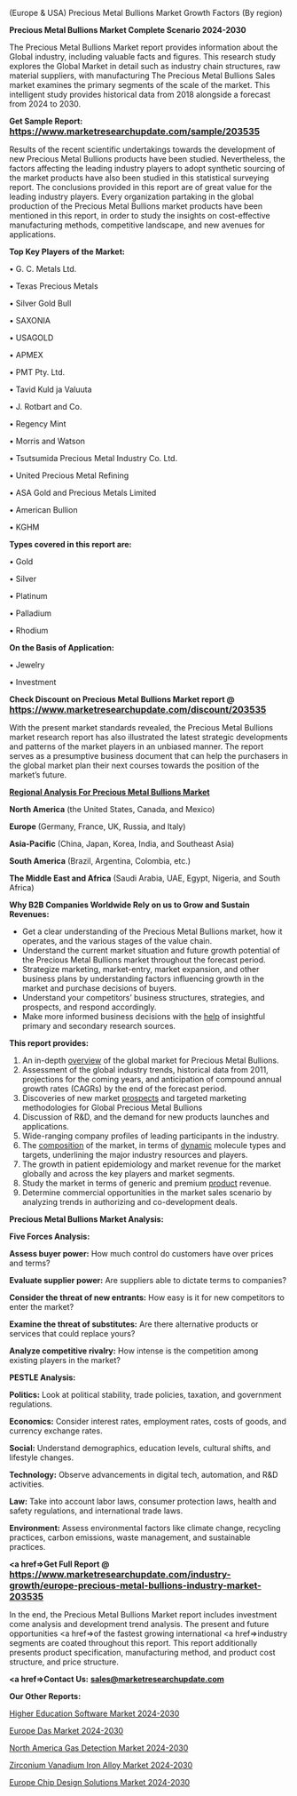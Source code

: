  (Europe & USA) Precious Metal Bullions Market Growth Factors (By region)

<strong>Precious Metal Bullions Market Complete Scenario 2024-2030</strong>

The Precious Metal Bullions Market report provides information about the Global industry, including valuable facts and figures. This research study explores the Global Market in detail such as industry chain structures, raw material suppliers, with manufacturing The Precious Metal Bullions Sales market examines the primary segments of the scale of the market. This intelligent study provides historical data from 2018 alongside a forecast from 2024 to 2030.

<strong>Get Sample Report: <a href=https://www.marketresearchupdate.com/sample/203535><font size=3 color=#0000ff>https://www.marketresearchupdate.com/sample/203535</font></a></strong>

Results of the recent scientific undertakings towards the development of new Precious Metal Bullions products have been studied. Nevertheless, the factors affecting the leading industry players to adopt synthetic sourcing of the market products have also been studied in this statistical surveying report. The conclusions provided in this report are of great value for the leading industry players. Every organization partaking in the global production of the Precious Metal Bullions market products have been mentioned in this report, in order to study the insights on cost-effective manufacturing methods, competitive landscape, and new avenues for applications.

<strong>Top Key Players of the Market:</strong>

• G. C. Metals Ltd.

• Texas Precious Metals

• Silver Gold Bull

• SAXONIA

• USAGOLD

• APMEX

• PMT Pty. Ltd.

• Tavid Kuld ja Valuuta

• J. Rotbart and Co.

• Regency Mint

• Morris and Watson

• Tsutsumida Precious Metal Industry Co. Ltd.

• United Precious Metal Refining

• ASA Gold and Precious Metals Limited

• American Bullion

• KGHM

<strong>Types covered in this report are: </strong>

• Gold

• Silver

• Platinum

• Palladium

• Rhodium

<strong>On the Basis of Application:</strong>

• Jewelry

• Investment

<strong>Check Discount on Precious Metal Bullions Market report @ <a href=https://www.marketresearchupdate.com/discount/203535><font size=3 color=#0000ff>https://www.marketresearchupdate.com/discount/203535</font></a></strong>

With the present market standards revealed, the Precious Metal Bullions market research report has also illustrated the latest strategic developments and patterns of the market players in an unbiased manner. The report serves as a presumptive business document that can help the purchasers in the global market plan their next courses towards the position of the market’s future.

<strong><u><b>Regional Analysis For Precious Metal Bullions Market</b></u></strong>

<strong><b>North America</b></strong> (the United States, Canada, and Mexico)

<strong><b>Europe </b></strong>(Germany, France, UK, Russia, and Italy)

<strong><b>Asia-Pacific</b></strong> (China, Japan, Korea, India, and Southeast Asia)

<strong><b>South America</b></strong> (Brazil, Argentina, Colombia, etc.)

<strong><b>The Middle East and Africa</b></strong> (Saudi Arabia, UAE, Egypt, Nigeria, and South Africa)

<strong>Why B2B Companies Worldwide Rely on us to Grow and Sustain Revenues:</strong>
<ul>
  <li>Get a clear understanding of the Precious Metal Bullions market, how it operates, and the various stages of the value chain.</li>
  <li>Understand the current market situation and future growth potential of the Precious Metal Bullions market throughout the forecast period.</li>
  <li>Strategize marketing, market-entry, market expansion, and other business plans by understanding factors influencing growth in the market and purchase decisions of buyers.</li>
  <li>Understand your competitors’ business structures, strategies, and prospects, and respond accordingly.</li>
  <li>Make more informed business decisions with the <a href=ASDF991299>help</a> of insightful primary and secondary research sources.</li>
</ul>
<strong>This report provides:</strong>
<ol>
  <li>An in-depth <a href=>overview</a> of the global market for Precious Metal Bullions.</li>
  <li>Assessment of the global industry trends, historical data from 2011, projections for the coming years, and anticipation of compound annual growth rates (CAGRs) by the end of the forecast period.</li>
  <li>Discoveries of new market <a href=>prospects</a> and targeted marketing methodologies for Global Precious Metal Bullions</li>
  <li>Discussion of R&amp;D, and the demand for new products launches and applications.</li>
  <li>Wide-ranging company profiles of leading participants in the industry.</li>
  <li>The <a href=ASDF881288>composition</a> of the market, in terms of <a href=>dynamic</a> molecule types and targets, underlining the major industry resources and players.</li>
  <li>The growth in patient epidemiology and market revenue for the market globally and across the key players and market segments.</li>
  <li>Study the market in terms of generic and premium <a href=>product</a> revenue.</li>
  <li>Determine commercial opportunities in the market sales scenario by analyzing trends in authorizing and co-development deals.</li>
</ol>

<strong>Precious Metal Bullions Market Analysis:</strong>

<strong>Five Forces Analysis:</strong>

<strong>Assess buyer power:</strong> How much control do customers have over prices and terms?

<strong>Evaluate supplier power:</strong> Are suppliers able to dictate terms to companies?

<strong>Consider the threat of new entrants:</strong> How easy is it for new competitors to enter the market?

<strong>Examine the threat of substitutes:</strong> Are there alternative products or services that could replace yours?

<strong>Analyze competitive rivalry:</strong> How intense is the competition among existing players in the market?

<strong>PESTLE Analysis:</strong>

<strong>Politics:</strong> Look at political stability, trade policies, taxation, and government regulations.

<strong>Economics:</strong> Consider interest rates, employment rates, costs of goods, and currency exchange rates.

<strong>Social:</strong> Understand demographics, education levels, cultural shifts, and lifestyle changes.

<strong>Technology:</strong> Observe advancements in digital tech, automation, and R&D activities.

<strong>Law:</strong> Take into account labor laws, consumer protection laws, health and safety regulations, and international trade laws.

<strong>Environment:</strong> Assess environmental factors like climate change, recycling practices, carbon emissions, waste management, and sustainable practices.

<strong><a href=>Get Full Report</a> @ <a href=https://www.marketresearchupdate.com/industry-growth/europe-precious-metal-bullions-industry-market-203535><font size=3 color=#0000ff>https://www.marketresearchupdate.com/industry-growth/europe-precious-metal-bullions-industry-market-203535</font></a></strong>

In the end, the Precious Metal Bullions Market report includes investment come analysis and development trend analysis. The present and future opportunities <a href=>of</a> the fastest growing international <a href=>industry</a> segments are coated throughout this report. This report additionally presents product specification, manufacturing method, and product cost structure, and price structure.

<strong><a href=><strong>Contact Us:</strong></a></strong>
<strong>sales@marketresearchupdate.com</strong>

<strong>Our Other Reports:</strong>

<a href=https://www.linkedin.com/pulse/higher-education-software-market-pointing-capture>Higher Education Software Market 2024-2030</a>

<a href=https://www.linkedin.com/pulse/europe-das-market-size-technologies-segments-forecast>Europe Das Market 2024-2030</a>

<a href=https://www.linkedin.com/pulse/north-america-gas-detection-market>North America Gas Detection Market 2024-2030</a>

<a href=https://www.linkedin.com/pulse/zirconium-vanadium-iron-alloy-market-global-hc0xf/>Zirconium Vanadium Iron Alloy Market 2024-2030</a>

<a href=https://www.linkedin.com/pulse/europe-chip-design-solutions-market-research-wrdtf/>Europe Chip Design Solutions Market 2024-2030</a>


